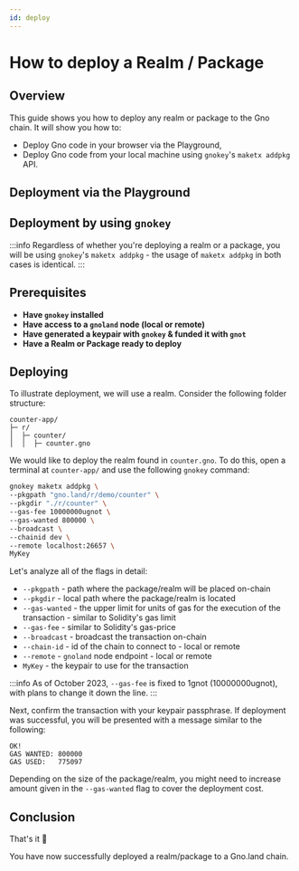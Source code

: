 ```yaml
---
id: deploy
---
```


# How to deploy a Realm / Package

## Overview

This guide shows you how to deploy any realm or package to the Gno chain. It will
show you how to:
- Deploy Gno code in your browser via the Playground, 
- Deploy Gno code from your local machine using `gnokey`'s `maketx addpkg` API.


## Deployment via the Playground




## Deployment by using `gnokey`


:::info
Regardless of whether you're deploying a realm or a package, you will be using `gnokey`'s `maketx addpkg` - the usage of `maketx addpkg` in both cases is identical. 
:::

## Prerequisites

- **Have `gnokey` installed**
- **Have access to a `gnoland` node (local or remote)**
- **Have generated a keypair with `gnokey` & funded it with `gnot`**
- **Have a Realm or Package ready to deploy**

## Deploying

To illustrate deployment, we will use a realm. Consider the following folder structure:

```
counter-app/
├─ r/
│  ├─ counter/
│  │  ├─ counter.gno
```

We would like to deploy the realm found in `counter.gno`. To do this, open a terminal at `counter-app/` and use the following `gnokey` command:

```bash
gnokey maketx addpkg \
--pkgpath "gno.land/r/demo/counter" \
--pkgdir "./r/counter" \
--gas-fee 10000000ugnot \
--gas-wanted 800000 \
--broadcast \
--chainid dev \
--remote localhost:26657 \
MyKey
```

Let's analyze all of the flags in detail:
- `--pkgpath` - path where the package/realm will be placed on-chain
- `--pkgdir` - local path where the package/realm is located
- `--gas-wanted` - the upper limit for units of gas for the execution of the transaction - similar to Solidity's gas limit
- `--gas-fee` - similar to Solidity's gas-price
- `--broadcast` - broadcast the transaction on-chain
- `--chain-id` - id of the chain to connect to - local or remote
- `--remote` - `gnoland` node endpoint - local or remote
- `MyKey` - the keypair to use for the transaction

:::info
As of October 2023, `--gas-fee` is fixed to 1gnot (10000000ugnot), with plans to change it down the line.
:::

Next, confirm the transaction with your keypair passphrase. If deployment was successful, you will be presented with a message similar to the following:

```
OK!
GAS WANTED: 800000
GAS USED:   775097
```
Depending on the size of the package/realm, you might need to increase amount given in the `--gas-wanted` flag to cover the deployment cost.

## Conclusion

That's it 🎉

You have now successfully deployed a realm/package to a Gno.land chain. 
